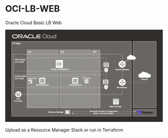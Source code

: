 # OCI-LB-WEB

Oracle Cloud Basic LB Web

![image](oci.png)

Upload as a Resource Manager Stack or run in Terraform

